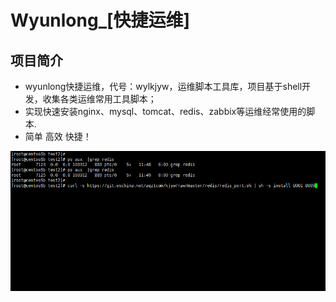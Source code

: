 # Wyunlong_[快捷运维]


## 项目简介
- wyunlong快捷运维，代号：wylkjyw，运维脚本工具库，项目基于shell开发，收集各类运维常用工具脚本；
- 实现快速安装nginx、mysql、tomcat、redis、zabbix等运维经常使用的脚本. 
- 简单 高效 快捷！

![image](https://github.com/wyl5588/Other_collections/blob/master/images/redis1.gif)